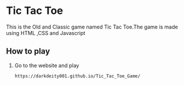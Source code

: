 # Tic Tac Toe
This is the Old and Classic game named Tic Tac Toe.The game is made using HTML ,CSS and Javascript
## How to play
 1. Go to the website and play
  
    ```bash
    https://darkdeity001.github.io/Tic_Tac_Toe_Game/
    ```



